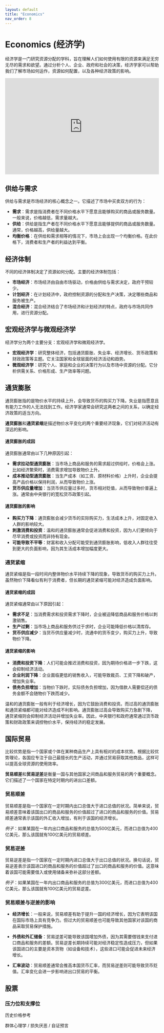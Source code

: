 ```yaml
---
layout: default
title: "Economics"
nav_order: 8
---
```


# Economics (经济学)

经济学是一门研究资源分配的学科，旨在理解人们如何使用有限的资源来满足无穷无尽的需求和欲望。通过分析个人、企业、政府和社会的决策，经济学家可以帮助我们了解市场如何运作，资源如何配置，以及各种经济政策的影响。

<iframe width="100%" height="315" src="https://www.youtube.com/embed/PHe0bXAIuk0?si=z0Td0EnZjeiu3yK8" title="YouTube video player" frameborder="0" allow="accelerometer; autoplay; clipboard-write; encrypted-media; gyroscope; picture-in-picture; web-share" referrerpolicy="strict-origin-when-cross-origin" allowfullscreen></iframe>

## 供给与需求

供给与需求是市场经济的核心概念之一。它描述了市场中买卖双方的行为：

- **需求**：需求是指消费者在不同价格水平下愿意且能够购买的商品或服务数量。一般来说，价格越低，需求量越大。
- **供给**：供给是指生产者在不同价格水平下愿意且能够提供的商品或服务数量。通常，价格越高，供给量越大。
- **均衡价格**：在供给和需求相等的情况下，市场上会出现一个均衡价格。在此价格下，消费者和生产者的利益达到平衡。

## 经济体制
不同的经济体制决定了资源如何分配。主要的经济体制包括：

- **市场经济**：市场经济由自由市场驱动，价格由供给与需求决定，政府干预较少。
- **计划经济**：在计划经济中，政府控制资源的分配和生产决策，决定哪些商品和服务被生产。
- **混合经济**：混合经济结合了市场经济和计划经济的特点，政府与市场共同作用，进行资源分配。

## 宏观经济学与微观经济学

经济学分为两个主要分支：宏观经济学和微观经济学。

- **宏观经济学**：研究整体经济，包括通货膨胀、失业率、经济增长、货币政策和财政政策等主题。它关注国家和全球层面的经济活动和趋势。
- **微观经济学**：研究个人、家庭和企业的决策行为以及市场中资源的分配。它分析供需关系、价格形成、生产效率等问题。

## 通货膨胀

通货膨胀指的是物价水平的持续上升，会导致货币的购买力下降。失业是指愿意且有能力工作的人无法找到工作。经济学家通常会研究这两者之间的关系，以确定经济政策的适当方向。

**通货膨胀**和**通货紧缩**是描述物价水平变化的两个重要经济现象，它们对经济活动有深远的影响。

#### 通货膨胀的成因
通货膨胀通常由以下几种原因引起：
- **需求拉动型通货膨胀**：当市场上商品和服务的需求超过供给时，价格会上涨。比如经济繁荣时，消费需求增加导致物价上升。
- **成本推动型通货膨胀**：当生产成本（如工资、原材料价格）上升时，企业会提高产品价格以保持利润，从而导致物价上涨。
- **货币供应量增加**：当货币供应量过多时，货币相对贬值，从而导致物价普遍上涨。通常由中央银行的宽松货币政策引起。

#### 通货膨胀的影响
- **购买力下降**：通货膨胀会减少货币的实际购买力，生活成本上升，对固定收入人群的影响较大。
- **刺激消费和投资**：温和的通货膨胀通常会促进消费和投资，因为人们更倾向于尽早消费或投资而非持有现金。
- **可能导致不平等**：财富和收入分配可能受到通货膨胀影响，低收入人群往往受到更大的负面影响，因为其生活成本增加幅度更大。

### 通货紧缩
通货紧缩是指一段时间内整体物价水平持续下降的现象，导致货币的购买力上升。虽然物价下降看似有利于消费者，但长期的通货紧缩可能对经济造成负面影响。

#### 通货紧缩的成因
通货紧缩通常由以下原因引起：
- **需求不足**：当消费需求和投资需求下降时，企业被迫降低商品和服务价格以刺激销售。
- **生产过剩**：当市场上商品和服务供过于求时，企业可能降低价格以清库存。
- **货币供应减少**：当货币供应量减少时，流通中的货币变少，购买力上升，导致物价下降。

#### 通货紧缩的影响
- **消费和投资下降**：人们可能会推迟消费和投资，因为期待价格进一步下跌，这会抑制经济活动。
- **企业利润下降**：企业面临更低的销售收入，可能导致裁员、工资下降和破产，增加失业率。
- **债务负担增加**：当物价下跌时，实际债务负担增加，因为借款人需要偿还的债务金额不会随物价下跌而减少。

温和的通货膨胀一般有利于经济增长，因为它鼓励消费和投资。而过高的通货膨胀和通货紧缩都可能对经济造成不利影响。通货膨胀过高会导致购买力急剧下降，
通货紧缩则会抑制经济活动并增加失业率。因此，中央银行和政府通常通过货币政策和财政政策来调控物价水平，保持经济的稳定发展。

## 国际贸易

比较优势是指一个国家或个体在某种商品生产上具有相对的成本优势。根据比较优势理论，各国应专注于自己最擅长的生产活动，并通过贸易获取其他商品，这样可以提高全球资源的使用效率。

**贸易顺差**和**贸易逆差**是衡量一国与其他国家之间商品和服务贸易的两个重要概念。它们描述了一个国家在特定时期内的进出口差额。

### 贸易顺差
贸易顺差是指一个国家在一定时期内出口总值大于进口总值的状况。简单来说，贸易顺差意味着该国出口的商品和服务的价值超过了进口的商品和服务的价值。贸易顺差通常表示该国的外汇收入增加，有利于该国的经济增长。

*例子*：如果某国在一年内出口商品和服务的总值为500亿美元，而进口总值为400亿美元，那么该国就有100亿美元的贸易顺差。

### 贸易逆差
贸易逆差是指一个国家在一定时期内进口总值大于出口总值的状况。换句话说，贸易逆差表示该国进口的商品和服务的价值超过了出口的商品和服务的价值。这意味着该国可能需要借入或使用储备来弥补这部分差额。

*例子*：如果某国在一年内出口商品和服务的总值为300亿美元，而进口总值为400亿美元，那么该国就有100亿美元的贸易逆差。

### 贸易顺差与逆差的影响
- **经济增长**：一般来说，贸易顺差有助于提升一国的经济增长，因为它表明该国在国际市场上具有竞争力。但过大的贸易顺差也可能导致其他国家对该国的商品采取贸易保护措施。
  
- **外债和外汇储备**：贸易逆差可能导致该国增加外债，因为其需要借钱来支付进口商品和服务的差额。贸易逆差长期持续可能对经济稳定性造成压力，但如果该国进口的主要是资本货物（如设备和技术），这些进口可能会促进未来经济增长。
  
- **汇率波动**：贸易顺差通常会推高本国货币汇率，而贸易逆差则可能导致货币贬值。汇率变化会进一步影响进出口贸易的平衡。

## 股票

### 压力位和支撑位

历史价格参考

群体心理学 / 损失厌恶 / 自证预言
